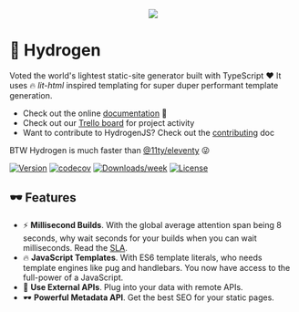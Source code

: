 <p align="center"><img src="https://qph.fs.quoracdn.net/main-qimg-706f37c5cbc54e415892478836e8acb5.webp"></p>

# 🎈 Hydrogen

Voted the world's lightest static-site generator built with TypeScript ❤ It uses 🔥 _lit-html_ inspired templating for super duper performant template generation.

- Check out the online [documentation](https://hydrogenjs.org) 📖
- Check out our [Trello board](https://trello.com/b/N5949mJZ/hydrogenjs-development) for project activity
- Want to contribute to HydrogenJS? Check out the [contributing](/CONTRIBUTING.md) doc

BTW Hydrogen is much faster than [@11ty/eleventy](https://www.npmjs.com/package/@11ty/eleventy) 😜

[![Version](https://img.shields.io/npm/v/hydrogen-cli.svg)](https://npmjs.org/package/hydrogen-cli)
[![codecov](https://codecov.io/gh/ShailenNaidoo/hydrogen/branch/master/graph/badge.svg)](https://codecov.io/gh/ShailenNaidoo/hydrogen)
[![Downloads/week](https://img.shields.io/npm/dw/hydrogen-cli.svg)](https://npmjs.org/package/hydrogen-cli)
[![License](https://img.shields.io/npm/l/cli.svg)](https://github.com/ShailenNaidoo/hydrogen/blob/master/package.json)

## 🕶 Features 

- ⚡ **Millisecond Builds**. With the global average attention span being 8 seconds, why wait seconds for your builds when you can wait milliseconds. Read the [SLA](/SLA.md).
- 🔥 **JavaScript Templates**. With ES6 template literals, who needs template engines like pug and handlebars. You now have access to the full-power of a JavaScript.
- 🔌 **Use External APIs**. Plug into your data with remote APIs.
- 🕶 **Powerful Metadata API**. Get the best SEO for your static pages.